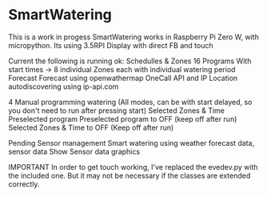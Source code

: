 # SmartWatering

This is a work in progess
SmartWatering works in Raspberry Pi Zero W, with micropython. 
Its using 3.5RPI Display with direct FB and touch

Current the following is running ok:
Schedulles & Zones 
  16 Programs With start times -> 8 individual Zones each with individual watering period
Forecast 
  Forecast using openwathermap OneCall API and IP Location autodiscovering using ip-api.com

4 Manual programming watering (All modes, can be with start delayed, so you don't need to run after pressing start)
  Selected Zones & Time
  Preselected program
  Preselected program to OFF (keep off after run)
  Selected Zones & Time to OFF (Keep off after run)

Pending
Sensor management
Smart watering using weather forecast data, sensor data
Show Sensor data graphics

IMPORTANT
In order to get touch working, I've replaced the evedev.py with the included one. But it may not be necessary if the classes are extended correctly.
